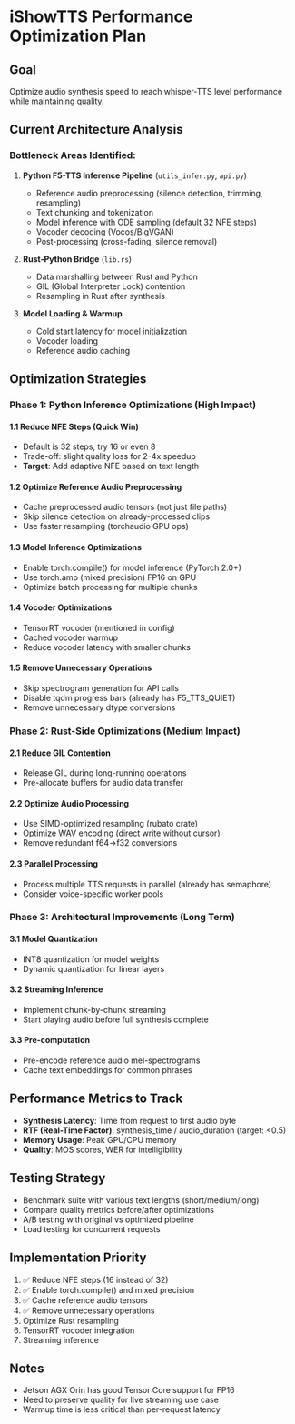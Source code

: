 # iShowTTS Performance Optimization Plan

## Goal
Optimize audio synthesis speed to reach whisper-TTS level performance while maintaining quality.

## Current Architecture Analysis

### Bottleneck Areas Identified:

1. **Python F5-TTS Inference Pipeline** (`utils_infer.py`, `api.py`)
   - Reference audio preprocessing (silence detection, trimming, resampling)
   - Text chunking and tokenization
   - Model inference with ODE sampling (default 32 NFE steps)
   - Vocoder decoding (Vocos/BigVGAN)
   - Post-processing (cross-fading, silence removal)

2. **Rust-Python Bridge** (`lib.rs`)
   - Data marshalling between Rust and Python
   - GIL (Global Interpreter Lock) contention
   - Resampling in Rust after synthesis

3. **Model Loading & Warmup**
   - Cold start latency for model initialization
   - Vocoder loading
   - Reference audio caching

## Optimization Strategies

### Phase 1: Python Inference Optimizations (High Impact)

#### 1.1 Reduce NFE Steps (Quick Win)
- Default is 32 steps, try 16 or even 8
- Trade-off: slight quality loss for 2-4x speedup
- **Target**: Add adaptive NFE based on text length

#### 1.2 Optimize Reference Audio Preprocessing
- Cache preprocessed audio tensors (not just file paths)
- Skip silence detection on already-processed clips
- Use faster resampling (torchaudio GPU ops)

#### 1.3 Model Inference Optimizations
- Enable torch.compile() for model inference (PyTorch 2.0+)
- Use torch.amp (mixed precision) FP16 on GPU
- Optimize batch processing for multiple chunks

#### 1.4 Vocoder Optimizations
- TensorRT vocoder (mentioned in config)
- Cached vocoder warmup
- Reduce vocoder latency with smaller chunks

#### 1.5 Remove Unnecessary Operations
- Skip spectrogram generation for API calls
- Disable tqdm progress bars (already has F5_TTS_QUIET)
- Remove unnecessary dtype conversions

### Phase 2: Rust-Side Optimizations (Medium Impact)

#### 2.1 Reduce GIL Contention
- Release GIL during long-running operations
- Pre-allocate buffers for audio data transfer

#### 2.2 Optimize Audio Processing
- Use SIMD-optimized resampling (rubato crate)
- Optimize WAV encoding (direct write without cursor)
- Remove redundant f64→f32 conversions

#### 2.3 Parallel Processing
- Process multiple TTS requests in parallel (already has semaphore)
- Consider voice-specific worker pools

### Phase 3: Architectural Improvements (Long Term)

#### 3.1 Model Quantization
- INT8 quantization for model weights
- Dynamic quantization for linear layers

#### 3.2 Streaming Inference
- Implement chunk-by-chunk streaming
- Start playing audio before full synthesis complete

#### 3.3 Pre-computation
- Pre-encode reference audio mel-spectrograms
- Cache text embeddings for common phrases

## Performance Metrics to Track

- **Synthesis Latency**: Time from request to first audio byte
- **RTF (Real-Time Factor)**: synthesis_time / audio_duration (target: <0.5)
- **Memory Usage**: Peak GPU/CPU memory
- **Quality**: MOS scores, WER for intelligibility

## Testing Strategy

- Benchmark suite with various text lengths (short/medium/long)
- Compare quality metrics before/after optimizations
- A/B testing with original vs optimized pipeline
- Load testing for concurrent requests

## Implementation Priority

1. ✅ Reduce NFE steps (16 instead of 32)
2. ✅ Enable torch.compile() and mixed precision
3. ✅ Cache reference audio tensors
4. ✅ Remove unnecessary operations
5. Optimize Rust resampling
6. TensorRT vocoder integration
7. Streaming inference

## Notes

- Jetson AGX Orin has good Tensor Core support for FP16
- Need to preserve quality for live streaming use case
- Warmup time is less critical than per-request latency